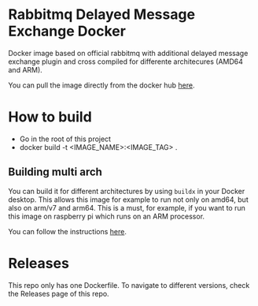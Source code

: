 # Rabbitmq Delayed Message Exchange Docker
Docker image based on official rabbitmq with additional delayed message exchange plugin and cross compiled for differente architecures (AMD64 and ARM).

You can pull the image directly from the docker hub [here](https://hub.docker.com/repository/docker/fschuindt/rabbitmq-delayed-message-exchange).

# How to build
 * Go in the root of this project
 * docker build -t <IMAGE_NAME>:<IMAGE_TAG> .

## Building multi arch

You can build it for different architectures by using ```buildx``` in your Docker desktop. This allows this image for example to run not only on amd64, but also on arm/v7 and arm64. This is a must, for example, if you want to run this image on raspberry pi which runs on an ARM processor.

You can follow the instructions [here](https://collabnix.com/building-arm-based-docker-images-on-docker-desktop-made-possible-using-buildx/).

# Releases

This repo only has one Dockerfile. To navigate to different versions, check the Releases page of this repo. 
